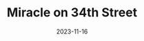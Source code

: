 ---
title: Miracle on 34th Street
Theatre: Alhambra Theatre & Dining
Venue: Alhambra Theatre
date: 2023-11-16
closing_date: 2023-12-24
showtimes:
- 2023-11-16 18:00:00
- 2023-11-17 17:45:00
- 2023-11-18 12:00:00
- 2023-11-18 18:00:00
- 2023-11-19 12:00:00
- 2023-11-19 18:00:00
- 2023-11-21 18:00:00
- 2023-11-22 18:00:00
- 2023-11-24 18:00:00
- 2023-11-25 12:00:00
- 2023-11-25 18:00:00
- 2023-11-26 12:00:00
- 2023-11-26 18:00:00
- 2023-11-28 18:00:00
- 2023-11-29 12:00:00
- 2023-11-29 18:00:00
- 2023-11-30 18:00:00
- 2023-12-01 18:00:00
- 2023-12-02 18:00:00
- 2023-12-03 12:00:00
- 2023-12-03 18:00:00
- 2023-12-05 18:00:00
- 2023-12-06 12:00:00
- 2023-12-06 18:00:00
- 2023-12-08 18:00:00
- 2023-12-09 12:00:00
- 2023-12-09 18:00:00
- 2023-12-10 12:00:00
- 2023-12-10 18:00:00
- 2023-12-12 18:00:00
- 2023-12-13 12:00:00
- 2023-12-13 18:00:00
- 2023-12-14 12:00:00
- 2023-12-15 18:00:00
- 2023-12-16 12:00:00
- 2023-12-16 18:00:00
- 2023-12-17 18:00:00
- 2023-12-19 18:00:00
- 2023-12-20 12:00:00
- 2023-12-20 18:00:00
- 2023-12-21 12:00:00
- 2023-12-21 18:00:00
- 2023-12-22 18:00:00
- 2023-12-23 12:00:00
- 2023-12-23 18:00:00
- 2023-12-24 12:00:00
- 2023-12-24 18:00:00
featured_image: 2023-Miracle-on-34th-Street.webp
featured_image_alt: 
featured_image_caption: Graphic for Miracle on 34th Street
featured_image_attr: Alhambra Theatre & Dining
featured_image_attr_link: 
playbill:
Website: 
Tickets: https://sales.alhambrajax.com/100/tickets.shows.html?playID=1430&code=jaxplays
show_details: 
- Book, Music, and Lyrics: Meredith Willson - wiki
cast:
- Doris Walker: Sarah Middough
- Susan Walker: Kat DeCicco
- Fred Gailey: Matt Johnson
- Kris Kringle: Pete Clapsis
- Marvin Shellhammer: Kole Mitchell McKinley
- R.H. Macy/Drunk Santa: Alec Hadden
- Judge Martin Group/Mr. Gimbel: Dan Embree
- Miss Beeler/Henrika's Mother: Dana Embree
- Mrs. Finfer: Natalie Drake
- Miss Sims: Christina Jordan
- Clara: Abigail Gordiany
- Mrs. Crookshank: Victoria Mapayi
- D.A. Thomas Mara/ Climber/ Governor: Adam Fields
- Mayor/ Whitney: Mel Nash
- Mr. Sawyer/ Tammany O'Halloran: Thaddeus Walker
- Alvin/ Clerk/ Mailman: Joshua Abbott
- Baliff/ Murphy/ Young Clerk: Zachary Pickett
- Henrika: Delia Doyle
- Harriet Finfer: Everly Doyle
- Tommy Mara Jr.: Keegan Patrick Carroll
- Female ensemble: 
  - Natalie Drake
  - Christina Jordan
  - Abigail Gordiany
  - Victoria Mapayi
Male Ensemble:
  - Adam Fields
  - Mel Nash
  - Thaddeus Walker
  - Joshua Abbott
  - Zachary Pickett
Youth Ensemble:
  - Delia Doyle
  - Everly Doyle
  - Emma Decker
  - Keegan Patrick Carroll
crew:
- Director: Shain Stroff
- Choreographer: Erick Ariel Sureda
- Music Director: Cathy Murphy Giddens
- Lighting Designer: Johnny Pettegrew
- Costume Design: 
  - Camala Pitts
  - Dorinda Quiles
- Production Manager:
  - Erick Ariel Sureda
- Assistant Production Manager:
  - Mel Nash
- Company Manager: Lisa Valdini Booth
- Lighting Assistant: Chad Conley
- Set Design: 
  - David Dionne
  - Shain Stroff
  - Ian Black
- Sound Technician: Brianna Donowa
- Production Crew:
  - Sarah Brace
  - Kolby James
  - Natalie Drake
- Wig Design: 
  - Camala Pitts
  - Dorina Quiles
  - Patty Pitts
- Sound Designer: Eric Sullivan
- Wardrobe Supervisor: Layla Thurman
- Head Seamstress: Allie Kangas
- Dance Captain: Joshua Abbott
- Shop Foreman: Robert W. Rupp
- Property Master: Patti Eyler
understudies:
- Susan Walker: Delia Doyle
- Fred Gailey: Mel Nash
- Doris Walker: Natalie Drake
- Tommy (Tammy) Mara Jr.: Emma Decker
- Tommy (Tammy) Mara Jr.: Everly Doyle
- Whitney/ Climber/ Alvin: Zachary Pickett
- Supporting Lead Male Understudy: Shain Stroff
- Supporting Lead Female Understudy: Victoria Mapayi
orchestra:
---